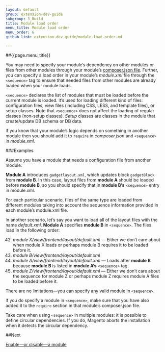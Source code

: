 ```yaml
---
layout: default
group: extension-dev-guide
subgroup: 3_Build
title: Module load order
menu_title: Module load order
menu_order: 6
github_link: extension-dev-guide/module-load-order.md

---
```

##{{page.menu_title}}


You may need to specify your module&#8217;s dependency on other modules or files from other modules through your module&#8217;s [composer.json file](create_module.html#add-the-module8217s-composerjson-file). Further, you can specify a load order in your module&#8217;s *module.xml* file through the `<sequence>` tag to ensure that needed files from other modules are already loaded when your module loads.

`<sequence>` declares the list of modules that must be loaded before the current module is loaded. It&#8217;s used for loading different kind of files: configuration files, view files (including CSS, LESS, and template files), or setup classes. Note that `<sequence>` does not affect the loading of regular classes (non-setup classes). 
*Setup* classes are classes in the module that create/update DB schema or DB data.

If you know that your module&#8217;s logic depends on something in another module then you should add it to `require` in *composer.json* and `<sequence>` in *module.xml*. 


###Examples

Assume you have a module that needs a configuration file from another module:

__Module A__ introduces `gadgetlayout.xml`, which updates block `gadgetBlock` from __module B__. In this case, layout files from __module A__ should be loaded before __module B__, so you should specify that in __module B&#8217;s__ `<sequence>` entry in module.xml.



For each particular scenario, files of the same type are loaded from different modules taking into account the sequence information provided in each module&#8217;s module.xml file. 

In another scenario, let&#8217;s say you want to load all of the layout files with the name *default.xml*. __Module A__ specifies __module B__ in `<sequence>`. The files load in the following order:

42. *module X/view/frontend/layout/default.xml* &#8212; Either we don&#8217;t care about when module X loads or perhaps module B requires it to be loaded before it.
42. *module B/view/frontend/layout/default.xml* 
42. *module A/view/frontend/layout/default.xml* &#8212; Loads after __module B__ because __module B__ is listed in __module A&#8217;s__ `<sequence>` tag.
42. *module Z/view/frontend/layout/default.xml* &#8212; Either we don&#8217;t care about the sequence for module Z or perhaps module Z requires module A files to be loaded before it.

There are no limitations&#8212;you can specify any valid module in `<sequence>`.

If you do specify a module in `<sequence>`, make sure that you have also added it to the `require` section in that module&#8217;s composer.json file. 

<div class="bs-callout bs-callout-info" id="info">
<span class="glyphicon-class">
  <p>Take care when using <code>&#60;sequence></code> in multiple modules: it is possible to define circular dependencies. If you do, Magento aborts the installation when it detects the circular dependency.</p></span>
</div>

##Next

[Enable&#8212;or disable&#8212;a module](enable-module.html)



